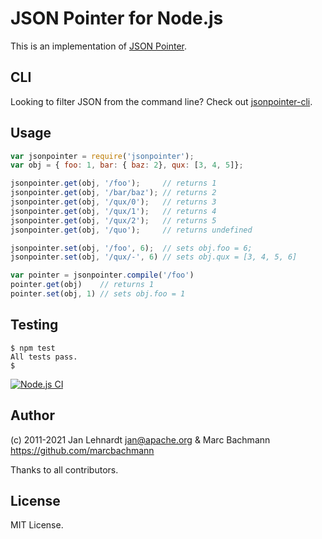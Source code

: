 # JSON Pointer for Node.js

This is an implementation of [JSON Pointer](https://tools.ietf.org/html/rfc6901).

## CLI

Looking to filter JSON from the command line? Check out [jsonpointer-cli](https://github.com/joeyespo/jsonpointer-cli).

## Usage
```javascript
var jsonpointer = require('jsonpointer');
var obj = { foo: 1, bar: { baz: 2}, qux: [3, 4, 5]};

jsonpointer.get(obj, '/foo');     // returns 1
jsonpointer.get(obj, '/bar/baz'); // returns 2
jsonpointer.get(obj, '/qux/0');   // returns 3
jsonpointer.get(obj, '/qux/1');   // returns 4
jsonpointer.get(obj, '/qux/2');   // returns 5
jsonpointer.get(obj, '/quo');     // returns undefined

jsonpointer.set(obj, '/foo', 6);  // sets obj.foo = 6;
jsonpointer.set(obj, '/qux/-', 6) // sets obj.qux = [3, 4, 5, 6]

var pointer = jsonpointer.compile('/foo')
pointer.get(obj)    // returns 1
pointer.set(obj, 1) // sets obj.foo = 1
```

## Testing

    $ npm test
    All tests pass.
    $

[![Node.js CI](https://github.com/janl/node-jsonpointer/actions/workflows/node.js.yml/badge.svg)](https://github.com/janl/node-jsonpointer/actions/workflows/node.js.yml)

## Author

(c) 2011-2021 Jan Lehnardt <jan@apache.org> & Marc Bachmann <https://github.com/marcbachmann>

Thanks to all contributors.

## License

MIT License.
